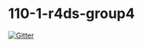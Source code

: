 # 110-1-r4ds-group4

[![Gitter](https://badges.gitter.im/110-1-r4ds/group4.svg)](https://gitter.im/110-1-r4ds/group4?utm_source=badge&utm_medium=badge&utm_campaign=pr-badge)
